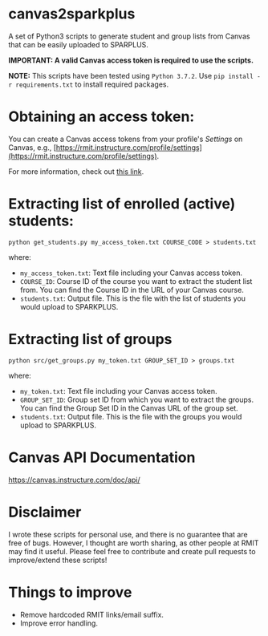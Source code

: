 # canvas2sparkplus
A set of Python3 scripts to generate student and group lists from Canvas that can be easily uploaded to SPARPLUS.

**IMPORTANT: A valid Canvas access token is required to use the scripts.**

**NOTE:** This scripts have been tested using `Python 3.7.2`. Use `pip install -r requirements.txt` to install required packages.

# Obtaining an access token:
You can create a Canvas access tokens from your profile's *Settings* on Canvas, e.g., [https://rmit.instructure.com/profile/settings](https://rmit.instructure.com/profile/settings).

For more information, check out [this link](https://community.canvaslms.com/docs/DOC-10806-4214724194).

# Extracting  list of enrolled (active) students:

```python get_students.py my_access_token.txt COURSE_CODE > students.txt```

where:
- `my_access_token.txt`: Text file including your Canvas access token.
- `COURSE_ID`: Course ID of the course you want to extract the student list from. You can find the Course ID in the URL of your Canvas course.
- `students.txt`: Output file. This is the file with the list of students you would upload to SPARKPLUS.


# Extracting list of groups

```python src/get_groups.py my_token.txt GROUP_SET_ID > groups.txt```

where:
- `my_token.txt`: Text file including your Canvas access token.
- `GROUP_SET_ID`: Group set ID from which you want to extract the groups. You can find the Group Set ID in the Canvas URL of the group set.
- `students.txt`: Output file. This is the file with the groups you would upload to SPARKPLUS.


# Canvas API Documentation
https://canvas.instructure.com/doc/api/


# Disclaimer

I wrote these scripts for personal use, and there is no guarantee that are free of bugs. However, I thought are worth sharing, as other people at RMIT may find it useful. Please feel free to contribute and create pull requests to improve/extend these scripts!


# Things to improve
 - Remove hardcoded RMIT links/email suffix.
 - Improve error handling.
